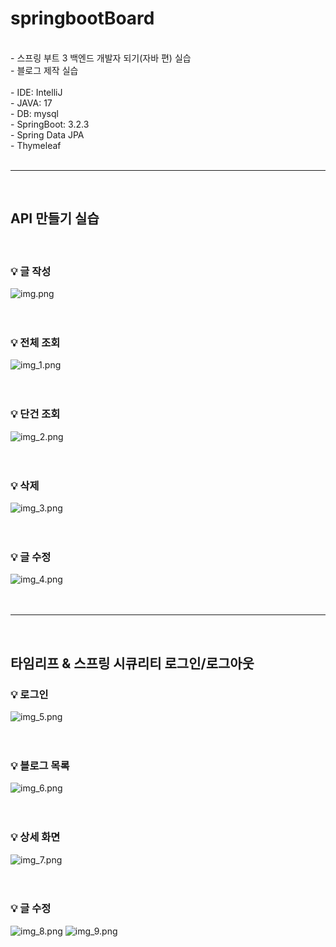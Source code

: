 # springbootBoard
<br>
 - 스프링 부트 3 백엔드 개발자 되기(자바 편) 실습 <br>
 - 블로그 제작 실습
<br> <br>
 - IDE: IntelliJ <br>
 - JAVA: 17 <br>
 - DB: mysql <br>
 - SpringBoot: 3.2.3 <br>
 - Spring Data JPA <br>
 - Thymeleaf<br><br>

---
<br>

## API 만들기 실습
<br>

### 💡 글 작성
![img.png](src/main/resources/static/images/img.png)
<br> <br> <br>

### 💡 전체 조회
![img_1.png](src/main/resources/static/images/img_1.png)
<br> <br> <br>

### 💡 단건 조회
![img_2.png](src/main/resources/static/images/img_2.png)
<br> <br> <br>

### 💡 삭제
![img_3.png](src/main/resources/static/images/img_3.png)
<br> <br> <br>

### 💡 글 수정
![img_4.png](src/main/resources/static/images/img_4.png)
<br> <br> <br>

---
<br>

## 타임리프 & 스프링 시큐리티 로그인/로그아웃<br>

### 💡 로그인
![img_5.png](src/main/resources/static/images/img_5.png)
<br> <br> <br>

### 💡 블로그 목록
![img_6.png](src/main/resources/static/images/img_6.png)
<br> <br> <br>

### 💡 상세 화면
![img_7.png](src/main/resources/static/images/img_7.png)
<br> <br> <br>

### 💡 글 수정
![img_8.png](src/main/resources/static/images/img_8.png)
![img_9.png](src/main/resources/static/images/img_9.png)
<br> <br> <br>